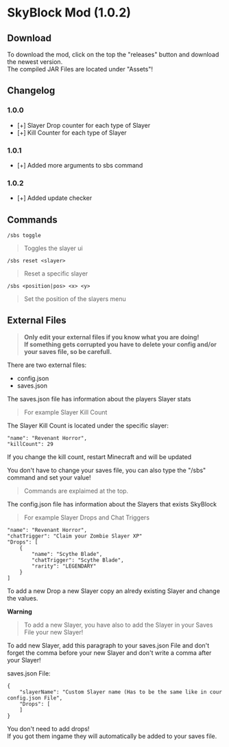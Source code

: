 # SkyBlock Mod (1.0.2)
## Download
To download the mod, click on the top the "releases" button and download the newest version.  
The compiled JAR Files are located under "Assets"!

## Changelog
### 1.0.0
- [+] Slayer Drop counter for each type of Slayer
- [+] Kill Counter for each type of Slayer

### 1.0.1
- [+] Added more arguments to sbs command

### 1.0.2
- [+] Added update checker

## Commands

    /sbs toggle
> Toggles the slayer ui

    /sbs reset <slayer>
> Reset a specific slayer

    /sbs <position|pos> <x> <y>
> Set the position of the slayers menu

## External Files
> **Only edit your external files if you know what you are doing!  
If something gets corrupted you have to delete your config and/or your saves file, so be carefull.**

There are two external files:

- config.json  
- saves.json

The saves.json file has information about the players Slayer stats
> For example Slayer Kill Count  

The Slayer Kill Count is located under the specific slayer:

    "name": "Revenant Horror",
    "killCount": 29

If you change the kill count, restart Minecraft and will be updated

You don't have to change your saves file, you can also type the "/sbs" command and set your value!  
> Commands are explaimed at the top.

The config.json file has information about the Slayers that exists SkyBlock
>  For example Slayer Drops and Chat Triggers

    "name": "Revenant Horror",
    "chatTrigger": "Claim your Zombie Slayer XP"
    "Drops": [
        {
            "name": "Scythe Blade",
            "chatTrigger": "Scythe Blade",
            "rarity": "LEGENDARY"
        }
    ]
To add a new Drop a new Slayer copy an alredy existing Slayer and change the values.  

**Warning**  
> To add a new Slayer, you have also to add the Slayer in your Saves File your new Slayer!

To add new Slayer, add this paragraph to your saves.json File and don't forget the comma before your new Slayer and don't write a comma after your Slayer!

saves.json File:  

    {
        "slayerName": "Custom Slayer name (Has to be the same like in cour config.json File",
        "Drops": [
        ]
    }

You don't need to add drops!  
If you got them ingame they will automatically be added to your saves file.
